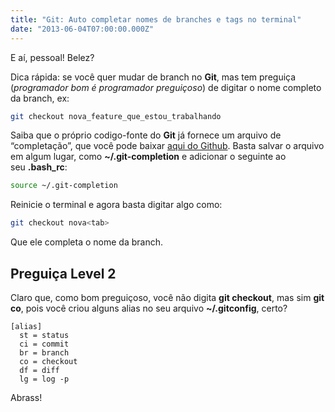 ```yaml
---
title: "Git: Auto completar nomes de branches e tags no terminal"
date: "2013-06-04T07:00:00.000Z"
---
```

E aí, pessoal! Belez?

Dica rápida: se você quer mudar de branch no **Git**, mas tem preguiça (_programador bom é programador preguiçoso_) de digitar o nome completo da branch, ex:

```bash
git checkout nova_feature_que_estou_trabalhando
```

Saiba que o próprio codigo-fonte do **Git** já fornece um arquivo de “completação”, que você pode baixar [aqui do Github](https://raw.github.com/git/git/master/contrib/completion/git-completion.bash). Basta salvar o arquivo em algum lugar, como **~/.git-completion** e adicionar o seguinte ao seu **.bash\_rc**:

```bash
source ~/.git-completion
```

Reinicie o terminal e agora basta digitar algo como:

```bash
git checkout nova<tab>
```

Que ele completa o nome da branch.

## Preguiça Level 2

Claro que, como bom preguiçoso, você não digita **git checkout**, mas sim **git co**, pois você criou alguns alias no seu arquivo **~/.gitconfig**, certo?

```
[alias]  
  st = status  
  ci = commit  
  br = branch  
  co = checkout  
  df = diff  
  lg = log -p
```

Abrass!